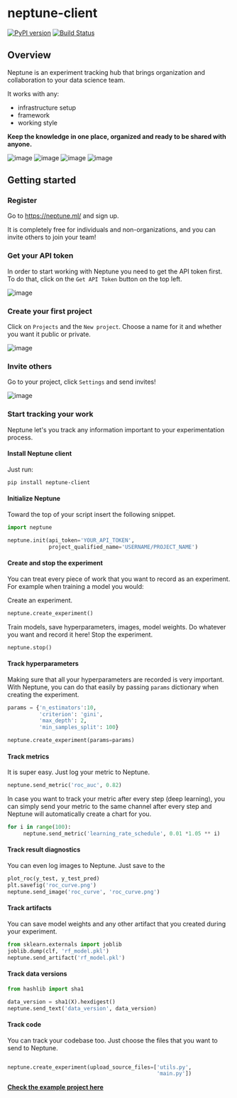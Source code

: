 # neptune-client
[![PyPI version](https://badge.fury.io/py/neptune-client.svg)](https://badge.fury.io/py/neptune-client)
[![Build Status](https://travis-ci.org/neptune-ml/neptune-client.svg?branch=master)](https://travis-ci.org/neptune-ml/neptune-client)

## Overview

Neptune is an experiment tracking hub that brings organization and collaboration to your data science team. 

It works with any:
* infrastructure setup
* framework
* working style

**Keep the knowledge in one place, organized and ready to be shared with anyone.**

![image](https://gist.githubusercontent.com/jakubczakon/f754769a39ea6b8fa9728ede49b9165c/raw/2f3a5577ac55595e8b9241d81a2de43a0fc663db/wiki.png)
![image](https://gist.githubusercontent.com/jakubczakon/f754769a39ea6b8fa9728ede49b9165c/raw/2a67f6ed1017d3f6a3dec6fe85d1727f3b41f533/neptune_quick_start.png)
![image](https://gist.githubusercontent.com/jakubczakon/f754769a39ea6b8fa9728ede49b9165c/raw/2a67f6ed1017d3f6a3dec6fe85d1727f3b41f533/tut-2-image-log.png)
![image](https://gist.githubusercontent.com/jakubczakon/f754769a39ea6b8fa9728ede49b9165c/raw/2a67f6ed1017d3f6a3dec6fe85d1727f3b41f533/clf_report1.png)

## Getting started

### Register
Go to https://neptune.ml/ and sign up.

It is completely free for individuals and non-organizations, and you can invite others to join your team!

### Get your API token
In order to start working with Neptune you need to get the API token first.
To do that, click on the `Get API Token` button on the top left.

![image](https://gist.githubusercontent.com/jakubczakon/f754769a39ea6b8fa9728ede49b9165c/raw/e3776e605fea1fd5377c3ec748ba87b71cd8ef12/get_api_token.png)


### Create your first project
Click on `Projects` and the `New project`. Choose a name for it and whether you want it public or private.

![image](https://gist.githubusercontent.com/jakubczakon/f754769a39ea6b8fa9728ede49b9165c/raw/e3776e605fea1fd5377c3ec748ba87b71cd8ef12/new_project.png)


### Invite others
Go to your project, click `Settings` and send invites!

![image](https://gist.githubusercontent.com/jakubczakon/f754769a39ea6b8fa9728ede49b9165c/raw/e3776e605fea1fd5377c3ec748ba87b71cd8ef12/invite.png)

### Start tracking your work
Neptune let's you track any information important to your experimentation process.

#### Install Neptune client
Just run:

```bash
pip install neptune-client
```

#### Initialize Neptune
Toward the top of your script insert the following snippet.

```python
import neptune

neptune.init(api_token='YOUR_API_TOKEN',
             project_qualified_name='USERNAME/PROJECT_NAME')
```

#### Create and stop the experiment
You can treat every piece of work that you want to record as an experiment.
For example when training a model you would:

Create an experiment.
```python
neptune.create_experiment()
```
Train models, save hyperparameters, images, model weights.
Do whatever you want and record it here!
Stop the experiment.

```python
neptune.stop()
```

#### Track hyperparameters
Making sure that all your hyperparameters are recorded is very important.
With Neptune, you can do that easily by passing `params` dictionary when creating the experiment.

```python
params = {'n_estimators':10,
          'criterion': 'gini',
          'max_depth': 2,
          'min_samples_split': 100}

neptune.create_experiment(params=params)

```

#### Track metrics
It is super easy. Just log your metric to Neptune.

```python
neptune.send_metric('roc_auc', 0.82)
```

In case you want to track your metric after every step (deep learning), you
can simply send your metric to the same channel after every step and Neptune will
automatically create a chart for you.

```python
for i in range(100):
     neptune.send_metric('learning_rate_schedule', 0.01 *1.05 ** i) 
```

#### Track result diagnostics
You can even log images to Neptune. Just save to the 

```python
plot_roc(y_test, y_test_pred)
plt.savefig('roc_curve.png') 
neptune.send_image('roc_curve', 'roc_curve.png')
```

#### Track artifacts
You can save model weights and any other artifact that you created during your experiment.

```python
from sklearn.externals import joblib
joblib.dump(clf, 'rf_model.pkl')
neptune.send_artifact('rf_model.pkl')
```

#### Track data versions

```python
from hashlib import sha1

data_version = sha1(X).hexdigest()
neptune.send_text('data_version', data_version)
```

#### Track code
You can track your codebase too.
Just choose the files that you want to send to Neptune.

```python

neptune.create_experiment(upload_source_files=['utils.py', 
                                               'main.py'])
```

**[Check the example project here](https://ui.neptune.ml/jakub-czakon/quick-start/experiments)**

